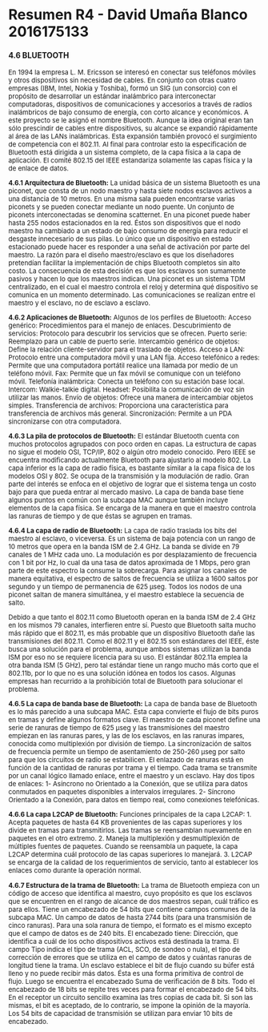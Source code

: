 # Resumen R4 - David Umaña Blanco 2016175133

 <font size="2"> 

### 4.6 BLUETOOTH

En 1994 la empresa L. M. Ericsson se interesó en conectar sus teléfonos móviles y otros dispositivos sin necesidad de cables. En conjunto con otras cuatro empresas (IBM, Intel, Nokia y Toshiba), formó un SIG (un consorcio) con el propósito de desarrollar un estándar inalámbrico para interconectar computadoras, dispositivos de comunicaciones y accesorios a través de radios inalámbricos de bajo consumo de energía, con corto alcance y económicos. A este proyecto se le asignó el nombre Bluetooth. Aunque la idea original eran tan sólo prescindir de cables entre dispositivos, su alcance se expandió rápidamente al área de las LANs inalámbricas. Esta expansión también provocó el surgimiento de competencia con el 802.11. Al final para controlar esto la especificación de Bluetooth está dirigida a un sistema completo, de la capa física a la capa de aplicación. El comité 802.15 del IEEE estandariza solamente las capas física y la de enlace de datos.

**4.6.1 Arquitectura de Bluetooth:** La unidad básica de un sistema Bluetooth es una piconet, que consta de un nodo maestro y hasta siete nodos esclavos activos a una distancia de 10 metros. En una misma sala pueden encontrarse varias piconets y se pueden conectar mediante un nodo puente. Un conjunto de piconets interconectadas se denomina scatternet. En una piconet puede haber hasta 255 nodos estacionados en la red. Éstos son dispositivos que el nodo maestro ha cambiado a un estado de bajo consumo de energía para reducir el desgaste innecesario de sus pilas. Lo único que un dispositivo en estado estacionado puede hacer es responder a una señal de activación por parte del maestro. La razón para el diseño maestro/esclavo es que los diseñadores pretendían facilitar la implementación de chips Bluetooth completos sin alto costo. La consecuencia de esta decisión es que los esclavos son sumamente pasivos y hacen lo que los maestros indican. Una piconet es un sistema TDM centralizado, en el cual el maestro controla el reloj y determina qué dispositivo se comunica en un momento determinado. Las comunicaciones se realizan entre el maestro y el esclavo, no de esclavo a esclavo.

**4.6.2 Aplicaciones de Bluetooth:** Algunos de los perfiles de Bluetooth: Acceso genérico: Procedimientos para el manejo de enlaces. Descubrimiento de servicios: Protocolo para descubrir los servicios que se ofrecen. Puerto serie: Reemplazo para un cable de puerto serie. Intercambio genérico de objetos:  Define la relación cliente-servidor para el traslado de objetos. Acceso a LAN: Protocolo entre una computadora móvil y una LAN fija. Acceso telefónico a redes: Permite que una computadora portátil realice una llamada por medio de un teléfono móvil. Fax: Permite que un fax móvil se comunique con un teléfono móvil. Telefonía inalámbrica: Conecta un teléfono con su estación base local. Intercom: Walkie-talkie digital. Headset: Posibilita la comunicación de voz sin utilizar las manos. Envío de objetos: Ofrece una manera de intercambiar objetos simples. Transferencia de archivos: Proporciona una característica para transferencia de archivos más general. Sincronización: Permite a un PDA sincronizarse con otra computadora.

**4.6.3 La pila de protocolos de Bluetooth:** El estándar Bluetooth cuenta con muchos protocolos agrupados con poco orden en capas. La estructura de capas no sigue el modelo OSI, TCP/IP, 802 o algún otro modelo conocido. Pero IEEE se encuentra modificando actualmente Bluetooth para ajustarlo al modelo 802. La capa inferior es la capa de radio física, es bastante similar a la capa física de los modelos OSI y 802. Se ocupa de la transmisión y la modulación de radio. Gran parte del interés se enfoca en el objetivo de lograr que el sistema tenga un costo bajo para que pueda entrar al mercado masivo. La capa de banda base tiene algunos puntos en común con la subcapa MAC aunque también incluye elementos de la capa física. Se encarga de la manera en que el maestro controla las ranuras de tiempo y de que éstas se agrupen en tramas.

**4.6.4 La capa de radio de Bluetooth:** La capa de radio traslada los bits del maestro al esclavo, o viceversa. Es un sistema de baja potencia con un rango de 10 metros que opera en la banda ISM de 2.4 GHz. La banda se divide en 79 canales de 1 MHz cada uno. La modulación es por desplazamiento de frecuencia con 1 bit por Hz, lo cual da una tasa de datos aproximada de 1 Mbps, pero gran parte de este espectro la consume la sobrecarga. Para asignar los canales de manera equitativa, el espectro de saltos de frecuencia se utiliza a 1600 saltos por segundo y un tiempo de permanencia de 625 µseg. Todos los nodos de una piconet saltan de manera simultánea, y el maestro establece la secuencia de salto.

Debido a que tanto el 802.11 como Bluetooth operan en la banda ISM de 2.4 GHz en los mismos 79 canales, interfieren entre sí. Puesto que Bluetooth salta mucho más rápido que el 802.11, es más probable que un dispositivo Bluetooth dañe las transmisiones del 802.11. Como el 802.11 y el 802.15 son estándares del IEEE, éste busca una solución para el problema, aunque ambos sistemas utilizan la banda ISM por eso no se requiere licencia para su uso. El estándar 802.11a emplea la otra banda ISM (5 GHz), pero tal estándar tiene un rango mucho más corto que el 802.11b, por lo que no es una solución idónea en todos los casos. Algunas empresas han recurrido a la prohibición total de Bluetooth para solucionar el problema. 

**4.6.5 La capa de banda base de Bluetooth:** La capa de banda base de Bluetooth es lo más parecido a una subcapa MAC. Esta capa convierte el flujo de bits puros en tramas y define algunos formatos clave. El maestro de cada piconet define una serie de ranuras de tiempo de 625 µseg y las transmisiones del maestro empiezan en las ranuras pares, y las de los esclavos, en las ranuras impares, conocida como multiplexión por división de tiempo. La sincronización de saltos de frecuencia permite un tiempo de asentamiento de 250-260 µseg por salto para que los circuitos de radio se estabilicen. El enlazado de ranuras está en función de la cantidad de ranuras por trama y el tiempo. Cada trama se transmite por un canal lógico llamado enlace, entre el maestro y un esclavo. Hay dos tipos de enlaces: 1- Asíncrono no Orientado a la Conexión, que se utiliza para datos conmutados en paquetes disponibles a intervalos irregulares. 2- Síncrono Orientado a la Conexión, para datos en tiempo real, como conexiones telefónicas.

**4.6.6 La capa L2CAP de Bluetooth:** Funciones principales de la capa L2CAP: 1. Acepta paquetes de hasta 64 KB provenientes de las capas superiores y los divide en tramas para transmitirlos. Las tramas se reensamblan nuevamente en paquetes en el otro extremo. 2. Maneja la multiplexión y desmultiplexión de múltiples fuentes de paquetes. Cuando se reensambla un paquete, la capa L2CAP determina cuál protocolo de las capas superiores lo manejará. 3. L2CAP se encarga de la calidad de los requerimientos de servicio, tanto al establecer los enlaces como durante la operación normal. 

**4.6.7 Estructura de la trama de Bluetooth:** La trama de Bluetooth empieza con un código de acceso que identifica al maestro, cuyo propósito es que los esclavos que se encuentren en el rango de alcance de dos maestros sepan, cuál tráfico es para ellos. Tiene un encabezado de 54 bits que contiene campos comunes de la subcapa MAC. Un campo de datos de hasta 2744 bits (para una transmisión de cinco ranuras). Para una sola ranura de tiempo, el formato es el mismo excepto que el campo de datos es de 240 bits. El encabezado tiene: Dirección, que identifica a cuál de los ocho dispositivos activos está destinada la trama. El campo Tipo indica el tipo de trama (ACL, SCO, de sondeo o nula), el tipo de corrección de errores que se utiliza en el campo de datos y cuántas ranuras de longitud tiene la trama. Un esclavo establece el bit de flujo cuando su búfer está lleno y no puede recibir más datos. Ésta es una forma primitiva de control de flujo. Luego se encuentra el encabezado Suma de verificación de 8 bits. Todo el encabezado de 18 bits se repite tres veces para formar el encabezado de 54 bits. En el receptor un circuito sencillo examina las tres copias de cada bit. Si son las mismas, el bit es aceptado, de lo contrario, se impone la opinión de la mayoría. Los 54 bits de capacidad de transmisión se utilizan para enviar 10 bits de encabezado. 
 </font> 
